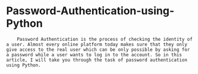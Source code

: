 # Password-Authentication-using-Python

        Password Authentication is the process of checking the identity of a user. Almost every online platform today makes sure that they only give access to the real user which can be only possible by asking for a password while a user wants to log in to the account. So in this article, I will take you through the task of password authentication using Python.
